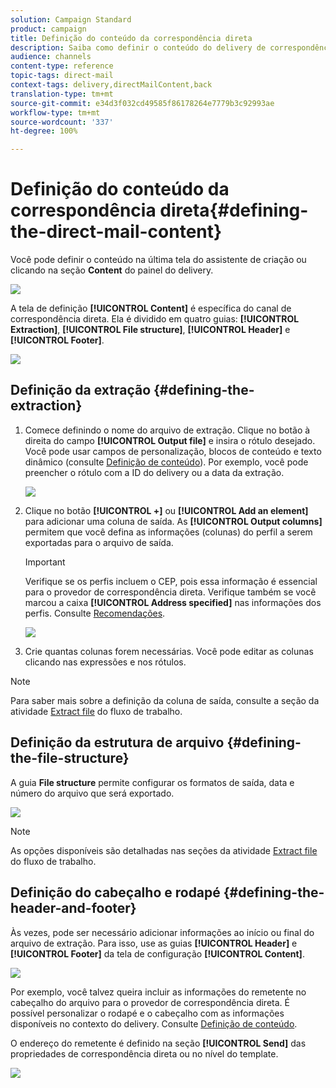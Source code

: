 ```yaml
---
solution: Campaign Standard
product: campaign
title: Definição do conteúdo da correspondência direta
description: Saiba como definir o conteúdo do delivery de correspondência direta.
audience: channels
content-type: reference
topic-tags: direct-mail
context-tags: delivery,directMailContent,back
translation-type: tm+mt
source-git-commit: e34d3f032cd49585f86178264e7779b3c92993ae
workflow-type: tm+mt
source-wordcount: '337'
ht-degree: 100%

---
```



# Definição do conteúdo da correspondência direta{#defining-the-direct-mail-content}

Você pode definir o conteúdo na última tela do assistente de criação ou clicando na seção **Content** do painel do delivery.

![](assets/direct_mail_6.png)

A tela de definição **[!UICONTROL Content]** é específica do canal de correspondência direta. Ela é dividido em quatro guias: **[!UICONTROL Extraction]**, **[!UICONTROL File structure]**, **[!UICONTROL Header]** e **[!UICONTROL Footer]**.

![](assets/direct_mail_11.png)

## Definição da extração {#defining-the-extraction}

1. Comece definindo o nome do arquivo de extração. Clique no botão à direita do campo **[!UICONTROL Output file]** e insira o rótulo desejado. Você pode usar campos de personalização, blocos de conteúdo e texto dinâmico (consulte [Definição de conteúdo](../../designing/using/personalization.md#example-email-personalization)). Por exemplo, você pode preencher o rótulo com a ID do delivery ou a data da extração.

   ![](assets/direct_mail_12.png)

1. Clique no botão **[!UICONTROL +]** ou **[!UICONTROL Add an element]** para adicionar uma coluna de saída. As **[!UICONTROL Output columns]** permitem que você defina as informações (colunas) do perfil a serem exportadas para o arquivo de saída.

   >[!IMPORTANT]
   >
   >Verifique se os perfis incluem o CEP, pois essa informação é essencial para o provedor de correspondência direta. Verifique também se você marcou a caixa **[!UICONTROL Address specified]** nas informações dos perfis. Consulte [Recomendações](../../channels/using/about-direct-mail.md#recommendations).

   ![](assets/direct_mail_13.png)

1. Crie quantas colunas forem necessárias. Você pode editar as colunas clicando nas expressões e nos rótulos.

>[!NOTE]
>
>Para saber mais sobre a definição da coluna de saída, consulte a seção da atividade [Extract file](../../automating/using/extract-file.md) do fluxo de trabalho.

## Definição da estrutura de arquivo {#defining-the-file-structure}

A guia **File structure** permite configurar os formatos de saída, data e número do arquivo que será exportado.

![](assets/direct_mail_14.png)

>[!NOTE]
>
>As opções disponíveis são detalhadas nas seções da atividade [Extract file](../../automating/using/extract-file.md) do fluxo de trabalho.

## Definição do cabeçalho e rodapé {#defining-the-header-and-footer}

Às vezes, pode ser necessário adicionar informações ao início ou final do arquivo de extração. Para isso, use as guias **[!UICONTROL Header]** e **[!UICONTROL Footer]** da tela de configuração **[!UICONTROL Content]**.

![](assets/direct_mail_7.png)

Por exemplo, você talvez queira incluir as informações do remetente no cabeçalho do arquivo para o provedor de correspondência direta. É possível personalizar o rodapé e o cabeçalho com as informações disponíveis no contexto do delivery. Consulte [Definição de conteúdo](../../designing/using/personalization.md#example-email-personalization).

O endereço do remetente é definido na seção **[!UICONTROL Send]** das propriedades de correspondência direta ou no nível do template.

![](assets/direct_mail_24.png)
